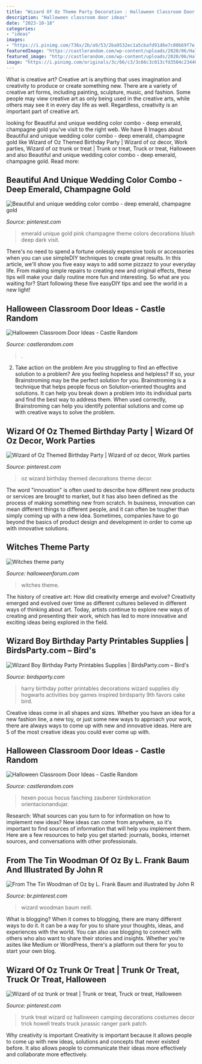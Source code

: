 ```yaml
---
title: "Wizard Of Oz Theme Party Decoration : Halloween Classroom Door Ideas"
description: "Halloween classroom door ideas"
date: "2023-10-18"
categories:
- "ideas"
images:
- "https://i.pinimg.com/736x/2b/a9/53/2ba9532ec1a5cbafd91d6e7c00b69f7e.jpg"
featuredImage: "https://castlerandom.com/wp-content/uploads/2020/06/Halloween-Classroom-Door-Ideas-3.jpg"
featured_image: "http://castlerandom.com/wp-content/uploads/2020/06/Halloween-Classroom-Door-Ideas-12.jpg"
image: "https://i.pinimg.com/originals/3c/66/c3/3c66c3c013cfd3504c23440702ee430f.jpg"
---
```



What is creative art?
Creative art is anything that uses imagination and creativity to produce or create something new. There are a variety of creative art forms, including painting, sculpture, music, and fashion. Some people may view creative art as only being used in the creative arts, while others may see it in every day life as well. Regardless, creativity is an important part of creative art.

	

		
looking for Beautiful and unique wedding color combo - deep emerald, champagne gold you've visit to the right web. We have 8 Images about Beautiful and unique wedding color combo - deep emerald, champagne gold like Wizard of Oz Themed Birthday Party | Wizard of oz decor, Work parties, Wizard of oz trunk or treat | Trunk or treat, Truck or treat, Halloween and also Beautiful and unique wedding color combo - deep emerald, champagne gold. Read more:
		
    
## Beautiful And Unique Wedding Color Combo - Deep Emerald, Champagne Gold

<img loading=lazy src="https://i.pinimg.com/736x/fe/9f/51/fe9f5138716203d9334851466abb2369--unique-wedding-colors-wedding-details.jpg" onerror="this.onerror=null;this.src='https://tse2.mm.bing.net/th?id=OIP.WREGuOwFsNNIWiKSLMhYGgHaLH&amp;pid=15.1';" alt="Beautiful and unique wedding color combo - deep emerald, champagne gold">

_Source: pinterest.com_

>emerald unique gold pink champagne theme colors decorations blush deep dark visit. 

	

There's no need to spend a fortune onlessly expensive tools or accessories when you can use simpleDIY techniques to create great results. In this article, we'll show you five easy ways to add some pizzazz to your everyday life. From making simple repairs to creating new and original effects, these tips will make your daily routine more fun and interesting. So what are you waiting for? Start following these five easyDIY tips and see the world in a new light!

    
## Halloween Classroom Door Ideas - Castle Random

<img loading=lazy src="http://castlerandom.com/wp-content/uploads/2020/06/Halloween-Classroom-Door-Ideas-12.jpg" onerror="this.onerror=null;this.src='https://tse1.mm.bing.net/th?id=OIP.KF99zFbyNP1tZQImtx1QugHaJ4&amp;pid=15.1';" alt="Halloween Classroom Door Ideas - Castle Random">

_Source: castlerandom.com_

>. 

	

2. Take action on the problem
Are you struggling to find an effective solution to a problem? Are you feeling hopeless and helpless? If so, your Brainstroming may be the perfect solution for you. Brainstroming is a technique that helps people focus on Solution-oriented thoughts and solutions. It can help you break down a problem into its individual parts and find the best way to address them. When used correctly, Brainstroming can help you identify potential solutions and come up with creative ways to solve the problem.

    
## Wizard Of Oz Themed Birthday Party | Wizard Of Oz Decor, Work Parties

<img loading=lazy src="https://i.pinimg.com/736x/2b/a9/53/2ba9532ec1a5cbafd91d6e7c00b69f7e.jpg" onerror="this.onerror=null;this.src='https://tse2.mm.bing.net/th?id=OIP.CRvI7fykL_N6Ee40rwocPwHaN0&amp;pid=15.1';" alt="Wizard of Oz Themed Birthday Party | Wizard of oz decor, Work parties">

_Source: pinterest.com_

>oz wizard birthday themed decorations theme decor. 

	

The word "innovation" is often used to describe how different new products or services are brought to market, but it has also been defined as the process of making something new from scratch. In business, innovation can mean different things to different people, and it can often be tougher than simply coming up with a new idea. Sometimes, companies have to go beyond the basics of product design and development in order to come up with innovative solutions.

    
## Witches Theme Party

<img loading=lazy src="http://bloximages.chicago2.vip.townnews.com/nwitimes.com/content/tncms/assets/v3/editorial/f/47/f47df554-dfa3-5e73-8bb3-c627c4939963/4ddec5391dbb0.preview-620.jpg" onerror="this.onerror=null;this.src='https://tse3.mm.bing.net/th?id=OIP.uPsLVLbgth2QYfemQVRjzQHaE6&amp;pid=15.1';" alt="Witches theme party">

_Source: halloweenforum.com_

>witches theme. 

	

The history of creative art: How did creativity emerge and evolve?
Creativity emerged and evolved over time as different cultures believed in different ways of thinking about art. Today, artists continue to explore new ways of creating and presenting their work, which has led to more innovative and exciting ideas being explored in the field.

    
## Wizard Boy Birthday Party Printables Supplies | BirdsParty.com – Bird&#039;s

<img loading=lazy src="http://cdn.shopify.com/s/files/1/1644/7575/products/harry-potter-birthday-party-ideas-printables-food-drinks-games-activities-favors03_1024x1024.png?v=1481295745" onerror="this.onerror=null;this.src='https://tse2.mm.bing.net/th?id=OIP.z6hNY2CIeOeM1xYvILO0LgHaJ4&amp;pid=15.1';" alt="Wizard Boy Birthday Party Printables Supplies | BirdsParty.com – Bird&#039;s">

_Source: birdsparty.com_

>harry birthday potter printables decorations wizard supplies diy hogwarts activities boy games inspired birdsparty 9th favors cake bird. 

	

Creative ideas come in all shapes and sizes. Whether you have an idea for a new fashion line, a new toy, or just some new ways to approach your work, there are always ways to come up with new and innovative ideas. Here are 5 of the most creative ideas you could ever come up with.

    
## Halloween Classroom Door Ideas - Castle Random

<img loading=lazy src="https://castlerandom.com/wp-content/uploads/2020/06/Halloween-Classroom-Door-Ideas-3.jpg" onerror="this.onerror=null;this.src='https://tse1.mm.bing.net/th?id=OIP.UmZfvE1_6Zh8jE35M8lYKwHaJ4&amp;pid=15.1';" alt="Halloween Classroom Door Ideas - Castle Random">

_Source: castlerandom.com_

>hexen pocus hocus fasching zauberer türdekoration orientacionandujar. 

	

Research: What sources can you turn to for information on how to implement new ideas?
New ideas can come from anywhere, so it's important to find sources of information that will help you implement them. Here are a few resources to help you get started: journals, books, internet sources, and conversations with other professionals.

    
## From The Tin Woodman Of Oz By L. Frank Baum And Illustrated By John R

<img loading=lazy src="https://i.pinimg.com/736x/a8/4b/e1/a84be1af2ee8b8e617467b96276f0cbf.jpg" onerror="this.onerror=null;this.src='https://tse2.mm.bing.net/th?id=OIP.8o-QtjZVF5E6ypn4joTazAHaKY&amp;pid=15.1';" alt="From The Tin Woodman of Oz by L. Frank Baum and illustrated by John R">

_Source: br.pinterest.com_

>wizard woodman baum neill. 

	

What is blogging?
When it comes to blogging, there are many different ways to do it. It can be a way for you to share your thoughts, ideas, and experiences with the world. You can also use blogging to connect with others who also want to share their stories and insights. Whether you're asites like Medium or WordPress, there's a platform out there for you to start your own blog.

    
## Wizard Of Oz Trunk Or Treat | Trunk Or Treat, Truck Or Treat, Halloween

<img loading=lazy src="https://i.pinimg.com/originals/3c/66/c3/3c66c3c013cfd3504c23440702ee430f.jpg" onerror="this.onerror=null;this.src='https://tse4.mm.bing.net/th?id=OIP.XDqitLxoZqTwzEmBN2eMHAHaJ4&amp;pid=15.1';" alt="Wizard of oz trunk or treat | Trunk or treat, Truck or treat, Halloween">

_Source: pinterest.com_

>trunk treat wizard oz halloween camping decorations costumes decor trick howell treats truck jurassic ranger park patch. 

	

Why creativity is important
Creativity is important because it allows people to come up with new ideas, solutions and concepts that never existed before. It also allows people to communicate their ideas more effectively and collaborate more effectively.

